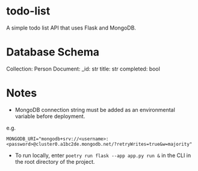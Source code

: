 # todo-list
A simple todo list API that uses Flask and MongoDB.

# Database Schema
Collection: Person
Document:
    _id: str
    title: str
    completed: bool

# Notes
- MongoDB connection string must be added as an environmental variable before deployment.

e.g.
```
MONGODB_URI="mongodb+srv://<username>:<password>@cluster0.a1bc2de.mongodb.net/?retryWrites=true&w=majority"
```

- To run locally, enter
`
poetry run flask --app app.py run &
`
in the CLI in the root directory of the project.